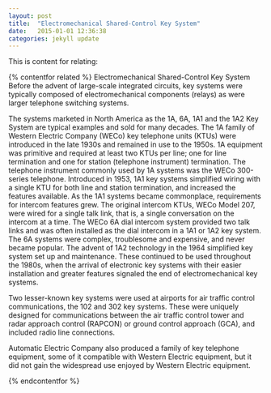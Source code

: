 ```yaml
---
layout: post
title:  "Electromechanical Shared-Control Key System"
date:   2015-01-01 12:36:38
categories: jekyll update
---
```

This is content for relating:





{% contentfor related %}
Electromechanical Shared-Control Key System
Before the advent of large-scale integrated circuits, key systems were typically composed of electromechanical components (relays) as were larger telephone switching systems.

The systems marketed in North America as the 1A, 6A, 1A1 and the 1A2 Key System are typical examples and sold for many decades. The 1A family of Western Electric Company (WECo) key telephone units (KTUs) were introduced in the late 1930s and remained in use to the 1950s. 1A equipment was primitive and required at least two KTUs per line; one for line termination and one for station (telephone instrument) termination. The telephone instrument commonly used by 1A systems was the WECo 300-series telephone. Introduced in 1953, 1A1 key systems simplified wiring with a single KTU for both line and station termination, and increased the features available. As the 1A1 systems became commonplace, requirements for intercom features grew. The original intercom KTUs, WECo Model 207, were wired for a single talk link, that is, a single conversation on the intercom at a time. The WECo 6A dial intercom system provided two talk links and was often installed as the dial intercom in a 1A1 or 1A2 key system. The 6A systems were complex, troublesome and expensive, and never became popular. The advent of 1A2 technology in the 1964 simplified key system set up and maintenance. These continued to be used throughout the 1980s, when the arrival of electronic key systems with their easier installation and greater features signaled the end of electromechanical key systems.

Two lesser-known key systems were used at airports for air traffic control communications, the 102 and 302 key systems. These were uniquely designed for communications between the air traffic control tower and radar approach control (RAPCON) or ground control approach (GCA), and included radio line connections.

Automatic Electric Company also produced a family of key telephone equipment, some of it compatible with Western Electric equipment, but it did not gain the widespread use enjoyed by Western Electric equipment.

{% endcontentfor %}
